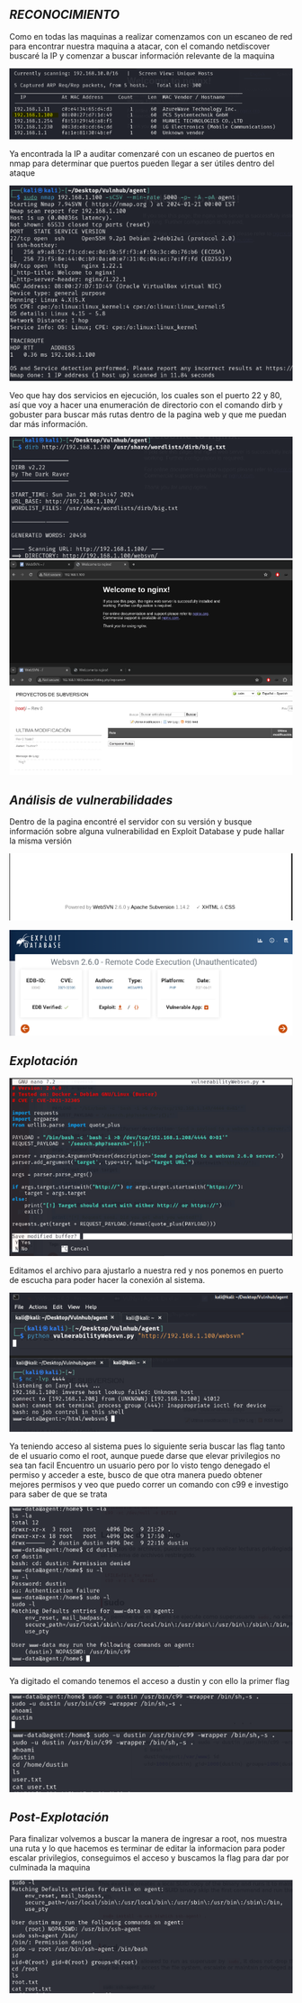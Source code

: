 ## *RECONOCIMIENTO*
Como en todas las maquinas a realizar comenzamos con un escaneo de red para encontrar nuestra maquina a atacar, con el comando netdiscover buscaré la IP y comenzar a buscar información relevante de la maquina

![alt text](image/agent-0.png)

Ya encontrada la IP a auditar comenzaré con un escaneo de puertos en nmap para determinar que puertos pueden llegar a ser útiles dentro del ataque

![alt text](image/agent-1.png)

Veo que hay dos servicios en ejecución, los cuales son el puerto 22 y 80, así que voy a hacer una enumeración de directorio con el comando dirb y gobuster para buscar más rutas dentro de la pagina web y que me puedan dar más información.

![alt text](image/agent-2.png)
![alt text](image/agent-3.png)

## *Análisis de vulnerabilidades*
Dentro de la pagina encontré el servidor con su versión y busque información sobre alguna vulnerabilidad en Exploit Database y pude hallar la misma versión

![alt text](image/agent-4.png)

![alt text](image/agent-5.png)

## *Explotación*
![alt text](image/agent-6.png)

Editamos el archivo para ajustarlo a nuestra red y nos ponemos en puerto de escucha para poder hacer la conexión al sistema.

![alt text](image/agent-7.png)

Ya teniendo acceso al sistema pues lo siguiente seria buscar las flag tanto de el usuario como el root, aunque puede darse que elevar privilegios no sea tan facil
Encuentro un usuario pero por lo visto tengo denegado el permiso y acceder a este, busco de que otra manera puedo obtener mejores permisos y veo que puedo correr un comando con c99 e investigo para saber de que se trata

![alt text](image/agent-8.png)

Ya digitado el comando tenemos el acceso a dustin y con ello la primer flag

![alt text](image/agent-9.png)

## *Post-Explotación*
Para finalizar volvemos a buscar la manera de ingresar a root, nos muestra una ruta y lo que hacemos es terminar de editar la informacion para poder escalar privilegios, conseguimos el acceso y buscamos la flag para dar por culminada la maquina

![alt text](image/agent-10.png)

